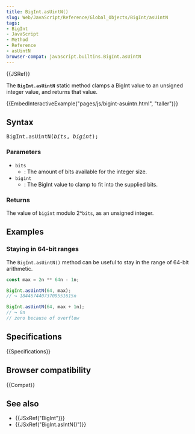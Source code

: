 ```yaml
---
title: BigInt.asUintN()
slug: Web/JavaScript/Reference/Global_Objects/BigInt/asUintN
tags:
- BigInt
- JavaScript
- Method
- Reference
- asUintN
browser-compat: javascript.builtins.BigInt.asUintN
---
```

{{JSRef}}

The **`BigInt.asUintN`** static method clamps a BigInt value to an unsigned
integer value, and returns that value.

{{EmbedInteractiveExample("pages/js/bigint-asuintn.html", "taller")}}

## Syntax

<pre class="brush: js">BigInt.asUintN(<var>bits</var>, <var>bigint</var>);</pre>

### Parameters

- `bits`
  - : The amount of bits available for the integer size.
- `bigint`
  - : The BigInt value to clamp to fit into the supplied bits.

### Returns

The value of `bigint` modulo 2^`bits`, as an unsigned integer.

## Examples

### Staying in 64-bit ranges

The `BigInt.asUintN()` method can be useful to stay in the range of 64-bit
arithmetic.

```js
const max = 2n ** 64n - 1n;

BigInt.asUintN(64, max);
// ↪ 18446744073709551615n

BigInt.asUintN(64, max + 1n);
// ↪ 0n
// zero because of overflow
```

## Specifications

{{Specifications}}

## Browser compatibility

{{Compat}}

## See also

- {{JSxRef("BigInt")}}
- {{JSxRef("BigInt.asIntN()")}}
